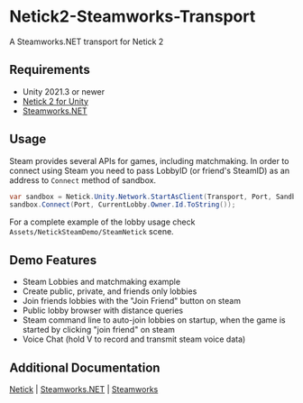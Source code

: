 # Netick2-Steamworks-Transport
 A Steamworks.NET transport for Netick 2

## Requirements
- Unity 2021.3 or newer
- [Netick 2 for Unity](https://github.com/NetickNetworking/NetickForUnity)
- [Steamworks.NET](https://github.com/rlabrecque/Steamworks.NET)

## Usage
Steam provides several APIs for games, including matchmaking. In order to connect using Steam you need to pass LobbyID (or friend's SteamID) as an address to `Connect` method of sandbox. 
```cs
var sandbox = Netick.Unity.Network.StartAsClient(Transport, Port, SandboxPrefab);
sandbox.Connect(Port, CurrentLobby.Owner.Id.ToString());
```
For a complete example of the lobby usage check `Assets/NetickSteamDemo/SteamNetick` scene. 

## Demo Features
 - Steam Lobbies and matchmaking example
 - Create public, private, and friends only lobbies
 - Join friends lobbies with the "Join Friend" button on steam
 - Public lobby browser with distance queries
 - Steam command line to auto-join lobbies on startup, when the game is started by clicking "join friend" on steam
 - Voice Chat (hold V to record and transmit steam voice data)

## Additional Documentation
[Netick](https://netick.net/docs/2) | [Steamworks.NET]([https://wiki.facepunch.com/steamworks/](https://steamworks.github.io/)) | [Steamworks](https://partner.steamgames.com/doc/home)
